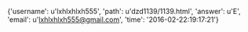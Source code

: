 {'username': u'lxhlxhlxh555', 'path': u'dzd1139/1139.html', 'answer': u'E', 'email': u'lxhlxhlxh555@gmail.com', 'time': '2016-02-22:19:17:21'}